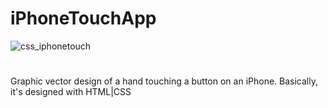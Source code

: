 # iPhoneTouchApp
![css_iphonetouch](https://user-images.githubusercontent.com/24946716/27744657-482fdfe0-5db8-11e7-8c51-29911efc4a3b.JPG)
#
Graphic vector design of a hand touching a button on an iPhone. Basically, it's designed with HTML|CSS
